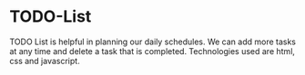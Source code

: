 # TODO-List
TODO List is helpful in planning our daily schedules. We can add more tasks at any time and delete a task that is completed. Technologies used are html, css and javascript.
